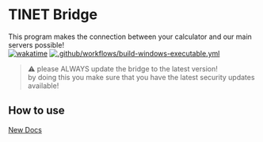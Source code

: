# TINET Bridge
This program makes the connection between your calculator and our main servers possible!  
[![wakatime](https://wakatime.com/badge/github/tkbstudios/tinet-bridge.svg)](https://wakatime.com/badge/github/tkbstudios/tinet-bridge)
[![.github/workflows/build-windows-executable.yml](https://github.com/tkbstudios/tinet-bridge/actions/workflows/build-windows-executable.yml/badge.svg)](https://github.com/tkbstudios/tinet-bridge/actions/workflows/build-windows-executable.yml)

> ⚠️ please ALWAYS update the bridge to the latest version!  
> by doing this you make sure that you have the latest security updates available!

## How to use
[New Docs](https://tinetdocs.tkbstudios.com/)